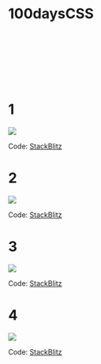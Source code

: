 # 100daysCSS

<br></br><br></br><br></br>

# 1

<img src="https://media.giphy.com/media/rvfzxrvwK99NWMvLkU/giphy.gif">

Code:
[StackBlitz](https://stackblitz.com/edit/web-platform-1gpnrn?file=styles.css)
# 2
<img src="https://media.giphy.com/media/3wwm3zsy8WT0t0LxH0/giphy.gif">

Code:
[StackBlitz](https://stackblitz.com/edit/web-platform-q7sjme?file=index.html,styles.css)

# 3
<img src="https://media.giphy.com/media/sFw6MFqf3uzzWkdxDT/giphy.gif">

Code:
[StackBlitz](https://stackblitz.com/edit/web-platform-mha5fv?file=styles.css)

# 4
<img src="https://media.giphy.com/media/rnBDb8J9qy05rdjW6l/giphy.gif">

Code:
[StackBlitz](https://stackblitz.com/edit/web-platform-vwwfeu?file=index.html)